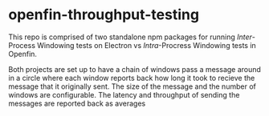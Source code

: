 # openfin-throughput-testing

This repo is comprised of two standalone npm packages for running *Inter*-Process Windowing tests on Electron vs *Intra*-Procress Windowing tests in Openfin.

Both projects are set up to have a chain of windows pass a message around in a circle where each window reports back how long it took to recieve the message that it originally sent.
The size of the message and the number of windows are configurable. The latency and throughput of sending the messages are reported back as averages
